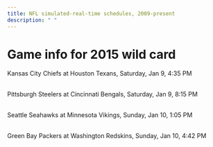 ```yaml
---
title: NFL simulated-real-time schedules, 2009-present
description: " "
---
```


# Game info for 2015 wild card

Kansas City Chiefs at Houston Texans, Saturday, Jan 9, 4:35 PM

<br/>Pittsburgh Steelers at Cincinnati Bengals, Saturday, Jan 9, 8:15 PM

<br/>Seattle Seahawks at Minnesota Vikings, Sunday, Jan 10, 1:05 PM

<br/>Green Bay Packers at Washington Redskins, Sunday, Jan 10, 4:42 PM


